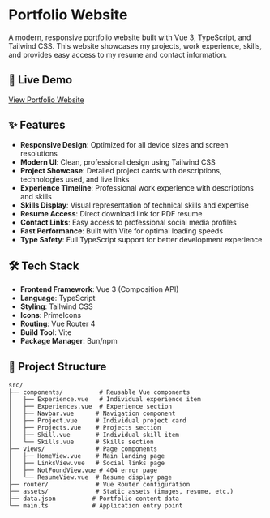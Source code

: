 # Portfolio Website

A modern, responsive portfolio website built with Vue 3, TypeScript, and Tailwind CSS. This website showcases my projects, work experience, skills, and provides easy access to my resume and contact information.

## 🚀 Live Demo

[View Portfolio Website](https://ryanwong.ca)

## ✨ Features

- **Responsive Design**: Optimized for all device sizes and screen resolutions
- **Modern UI**: Clean, professional design using Tailwind CSS
- **Project Showcase**: Detailed project cards with descriptions, technologies used, and live links
- **Experience Timeline**: Professional work experience with descriptions and skills
- **Skills Display**: Visual representation of technical skills and expertise
- **Resume Access**: Direct download link for PDF resume
- **Contact Links**: Easy access to professional social media profiles
- **Fast Performance**: Built with Vite for optimal loading speeds
- **Type Safety**: Full TypeScript support for better development experience

## 🛠️ Tech Stack

- **Frontend Framework**: Vue 3 (Composition API)
- **Language**: TypeScript
- **Styling**: Tailwind CSS
- **Icons**: PrimeIcons
- **Routing**: Vue Router 4
- **Build Tool**: Vite
- **Package Manager**: Bun/npm

## 📁 Project Structure

```
src/
├── components/          # Reusable Vue components
│   ├── Experience.vue   # Individual experience item
│   ├── Experiences.vue  # Experience section
│   ├── Navbar.vue      # Navigation component
│   ├── Project.vue     # Individual project card
│   ├── Projects.vue    # Projects section
│   ├── Skill.vue       # Individual skill item
│   └── Skills.vue      # Skills section
├── views/              # Page components
│   ├── HomeView.vue    # Main landing page
│   ├── LinksView.vue   # Social links page
│   ├── NotFoundView.vue # 404 error page
│   └── ResumeView.vue  # Resume display page
├── router/             # Vue Router configuration
├── assets/             # Static assets (images, resume, etc.)
├── data.json          # Portfolio content data
└── main.ts            # Application entry point
```

